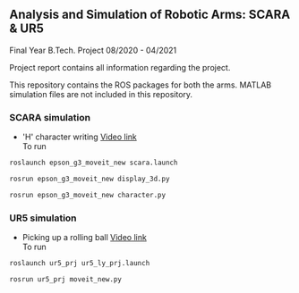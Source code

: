 ## Analysis and Simulation of Robotic Arms: SCARA & UR5 
Final Year B.Tech. Project 08/2020 - 04/2021

Project report contains all information regarding the project.

This repository contains the ROS packages for both the arms. MATLAB simulation files are not included in this repository.

### SCARA simulation

- 'H' character writing [Video link](https://youtu.be/aVlcPpxdjcQ)  
To run

```bash
roslaunch epson_g3_moveit_new scara.launch
```

```bash
rosrun epson_g3_moveit_new display_3d.py 
```

```bash
rosrun epson_g3_moveit_new character.py
```

### UR5 simulation

- Picking up a rolling ball [Video link](https://youtu.be/BM52mtVZ3e8)  
To run

```bash
roslaunch ur5_prj ur5_ly_prj.launch
```

```bash
rosrun ur5_prj moveit_new.py
```